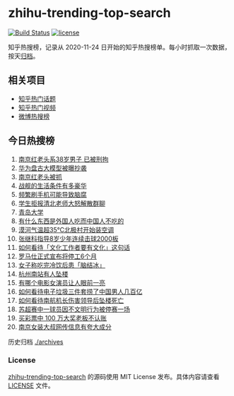 # zhihu-trending-top-search

[![Build Status](https://github.com/justjavac/zhihu-trending-top-search/workflows/ci/badge.svg?branch=main)](https://github.com/justjavac/zhihu-trending-top-search/actions)
[![license](https://img.shields.io/github/license/justjavac/zhihu-trending-top-search)](https://github.com/justjavac/zhihu-trending-top-search/blob/main/LICENSE)

知乎热搜榜，记录从 2020-11-24 日开始的知乎热搜榜单。每小时抓取一次数据，按天[归档](./archives)。

## 相关项目

- [知乎热门话题](https://github.com/justjavac/zhihu-trending-hot-questions)
- [知乎热门视频](https://github.com/justjavac/zhihu-trending-hot-video)
- [微博热搜榜](https://github.com/justjavac/weibo-trending-hot-search)

## 今日热搜榜

<!-- BEGIN -->
<!-- 最后更新时间 Wed Jul 09 2025 07:21:23 GMT+0800 (China Standard Time) -->

1. [南京红老头系38岁男子 已被刑拘](https://www.zhihu.com/search?q=%E5%8D%97%E4%BA%AC%E7%BA%A2%E8%80%81%E5%A4%B4%E7%B3%BB38%E5%B2%81%E7%94%B7%E5%AD%90%20%E5%B7%B2%E8%A2%AB%E5%88%91%E6%8B%98)
1. [华为盘古大模型被曝抄袭](https://www.zhihu.com/search?q=%E5%8D%8E%E4%B8%BA%E7%9B%98%E5%8F%A4%E5%A4%A7%E6%A8%A1%E5%9E%8B%E8%A2%AB%E6%9B%9D%E6%8A%84%E8%A2%AD)
1. [南京红老头被抓](https://www.zhihu.com/search?q=%E5%8D%97%E4%BA%AC%E7%BA%A2%E8%80%81%E5%A4%B4%E8%A2%AB%E6%8A%93)
1. [战舰的生活条件有多豪华](https://www.zhihu.com/search?q=%E6%88%98%E8%88%B0%E7%9A%84%E7%94%9F%E6%B4%BB%E6%9D%A1%E4%BB%B6%E6%9C%89%E5%A4%9A%E8%B1%AA%E5%8D%8E)
1. [频繁刷手机可能导致脑腐](https://www.zhihu.com/search?q=%E9%A2%91%E7%B9%81%E5%88%B7%E6%89%8B%E6%9C%BA%E5%8F%AF%E8%83%BD%E5%AF%BC%E8%87%B4%E8%84%91%E8%85%90)
1. [学生拒报清北老师大怒解散群聊](https://www.zhihu.com/search?q=%E5%AD%A6%E7%94%9F%E6%8B%92%E6%8A%A5%E6%B8%85%E5%8C%97%E8%80%81%E5%B8%88%E5%A4%A7%E6%80%92%E8%A7%A3%E6%95%A3%E7%BE%A4%E8%81%8A)
1. [青岛大学](https://www.zhihu.com/search?q=%E9%9D%92%E5%B2%9B%E5%A4%A7%E5%AD%A6)
1. [有什么东西是外国人吃而中国人不吃的](https://www.zhihu.com/search?q=%E6%9C%89%E4%BB%80%E4%B9%88%E4%B8%9C%E8%A5%BF%E6%98%AF%E5%A4%96%E5%9B%BD%E4%BA%BA%E5%90%83%E8%80%8C%E4%B8%AD%E5%9B%BD%E4%BA%BA%E4%B8%8D%E5%90%83%E7%9A%84)
1. [漠河气温超35℃北极村开始装空调](https://www.zhihu.com/search?q=%E6%BC%A0%E6%B2%B3%E6%B0%94%E6%B8%A9%E8%B6%8535%E2%84%83%E5%8C%97%E6%9E%81%E6%9D%91%E5%BC%80%E5%A7%8B%E8%A3%85%E7%A9%BA%E8%B0%83)
1. [张继科指导8岁少年连续击球2000板](https://www.zhihu.com/search?q=%E5%BC%A0%E7%BB%A7%E7%A7%91%E6%8C%87%E5%AF%BC8%E5%B2%81%E5%B0%91%E5%B9%B4%E8%BF%9E%E7%BB%AD%E5%87%BB%E7%90%832000%E6%9D%BF)
1. [如何看待「文化工作者要有文化」这句话](https://www.zhihu.com/search?q=%E5%A6%82%E4%BD%95%E7%9C%8B%E5%BE%85%E3%80%8C%E6%96%87%E5%8C%96%E5%B7%A5%E4%BD%9C%E8%80%85%E8%A6%81%E6%9C%89%E6%96%87%E5%8C%96%E3%80%8D%E8%BF%99%E5%8F%A5%E8%AF%9D)
1. [罗马仕正式宣布将停工6个月](https://www.zhihu.com/search?q=%E7%BD%97%E9%A9%AC%E4%BB%95%E6%AD%A3%E5%BC%8F%E5%AE%A3%E5%B8%83%E5%B0%86%E5%81%9C%E5%B7%A56%E4%B8%AA%E6%9C%88)
1. [女子称吃完冷饮后患「脑结冰」](https://www.zhihu.com/search?q=%E5%A5%B3%E5%AD%90%E7%A7%B0%E5%90%83%E5%AE%8C%E5%86%B7%E9%A5%AE%E5%90%8E%E6%82%A3%E3%80%8C%E8%84%91%E7%BB%93%E5%86%B0%E3%80%8D)
1. [杭州南站有人坠楼](https://www.zhihu.com/search?q=%E6%9D%AD%E5%B7%9E%E5%8D%97%E7%AB%99%E6%9C%89%E4%BA%BA%E5%9D%A0%E6%A5%BC)
1. [有哪个电影女演员让人眼前一亮](https://www.zhihu.com/search?q=%E6%9C%89%E5%93%AA%E4%B8%AA%E7%94%B5%E5%BD%B1%E5%A5%B3%E6%BC%94%E5%91%98%E8%AE%A9%E4%BA%BA%E7%9C%BC%E5%89%8D%E4%B8%80%E4%BA%AE)
1. [如何看待电子垃圾三件套捞了中国男人几百亿](https://www.zhihu.com/search?q=%E5%A6%82%E4%BD%95%E7%9C%8B%E5%BE%85%E7%94%B5%E5%AD%90%E5%9E%83%E5%9C%BE%E4%B8%89%E4%BB%B6%E5%A5%97%E6%8D%9E%E4%BA%86%E4%B8%AD%E5%9B%BD%E7%94%B7%E4%BA%BA%E5%87%A0%E7%99%BE%E4%BA%BF)
1. [如何看待南航机长伤害领导后坠楼死亡](https://www.zhihu.com/search?q=%E5%A6%82%E4%BD%95%E7%9C%8B%E5%BE%85%E5%8D%97%E8%88%AA%E6%9C%BA%E9%95%BF%E4%BC%A4%E5%AE%B3%E9%A2%86%E5%AF%BC%E5%90%8E%E5%9D%A0%E6%A5%BC%E6%AD%BB%E4%BA%A1)
1. [苏超赛中一球员因不文明行为被停赛一场](https://www.zhihu.com/search?q=%E8%8B%8F%E8%B6%85%E8%B5%9B%E4%B8%AD%E4%B8%80%E7%90%83%E5%91%98%E5%9B%A0%E4%B8%8D%E6%96%87%E6%98%8E%E8%A1%8C%E4%B8%BA%E8%A2%AB%E5%81%9C%E8%B5%9B%E4%B8%80%E5%9C%BA)
1. [买彩票中 100 万大奖老板不认账](https://www.zhihu.com/search?q=%E4%B9%B0%E5%BD%A9%E7%A5%A8%E4%B8%AD%20100%20%E4%B8%87%E5%A4%A7%E5%A5%96%E8%80%81%E6%9D%BF%E4%B8%8D%E8%AE%A4%E8%B4%A6)
1. [南京女装大叔网传信息有夸大成分](https://www.zhihu.com/search?q=%E5%8D%97%E4%BA%AC%E5%A5%B3%E8%A3%85%E5%A4%A7%E5%8F%94%E7%BD%91%E4%BC%A0%E4%BF%A1%E6%81%AF%E6%9C%89%E5%A4%B8%E5%A4%A7%E6%88%90%E5%88%86)

<!-- END -->

历史归档 [./archives](./archives)

### License

[zhihu-trending-top-search](https://github.com/justjavac/zhihu-trending-top-search) 的源码使用 MIT License
发布。具体内容请查看 [LICENSE](./LICENSE) 文件。
